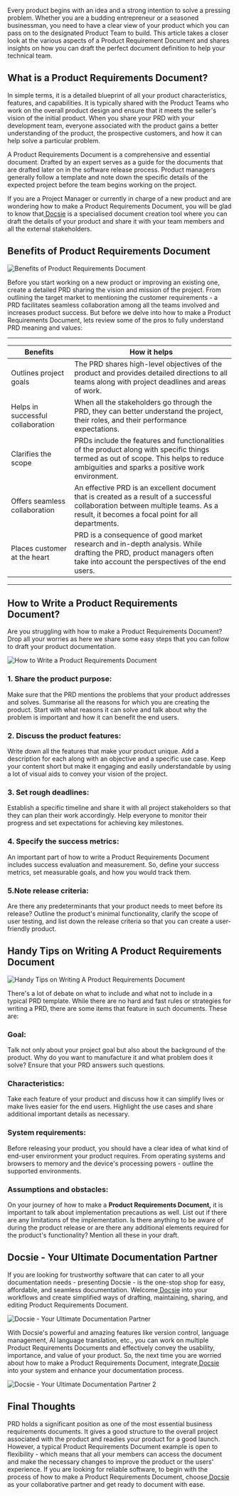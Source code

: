 Every product begins with an idea and a strong intention to solve a pressing problem. Whether you are a budding entrepreneur or a seasoned businessman, you need to have a clear view of your product which you can pass on to the designated Product Team to build. This article takes a closer look at the various aspects of a Product Requirement Document and shares insights on how you can draft the perfect document definition to help your technical team. 

## What is a Product Requirements Document?

In simple terms, it is a detailed blueprint of all your product characteristics, features, and capabilities. It is typically shared with the Product Teams who work on the overall product design and ensure that it meets the seller's vision of the initial product. When you share your PRD with your development team, everyone associated with the product gains a better understanding of the product, the prospective customers, and how it can help solve a particular problem.

A Product Requirements Document is a comprehensive and essential document. Drafted by an expert serves as a guide for the documents that are drafted later on in the software release process. Product managers generally follow a template and note down the specific details of the expected project before the team begins working on the project.

If you are a Project Manager or currently in charge of a new product and are wondering how to make a Product Requirements Document, you will be glad to know that[ ](https://www.docsie.io/discovery_call/)[Docsie](https://www.docsie.io/discovery_call/) is a specialised document creation tool where you can draft the details of your product and share it with your team members and all the external stakeholders. 

## Benefits of Product Requirements Document

![Benefits of Product Requirements Document](https://cdn.docsie.io/workspace_PfNzfGj3YfKKtTO4T/doc_QiqgSuNoJpspcExF3/file_w0x51VQJqlm6MGO4B/image4.png)

Before you start working on a new product or improving an existing one, create a detailed PRD sharing the vision and mission of the project. From outlining the target market to mentioning the customer requirements - a PRD facilitates seamless collaboration among all the teams involved and increases product success. But before we delve into how to make a Product Requirements Document, lets review some of the pros to fully understand PRD meaning and values:

** **

|Benefits|How it helps|
|-|-|
|Outlines project goals|The PRD shares high-level objectives of the product and provides detailed directions to all teams along with project deadlines and areas of work.|
|Helps in successful collaboration|When all the stakeholders go through the PRD, they can better understand the project, their roles, and their performance expectations.|
|Clarifies the scope|PRDs include the features and functionalities of the product along with specific things termed as out of scope. This helps to reduce ambiguities and sparks a positive work environment.|
|Offers seamless collaboration|An effective PRD is an excellent document that is created as a result of a successful collaboration between multiple teams. As a result, it becomes a focal point for all departments.|
|Places customer at the heart|PRD is a consequence of good market research and in-depth analysis. While drafting the PRD, product managers often take into account the perspectives of the end users.|
** **

## How to Write a Product Requirements Document?

Are you struggling with how to make a Product Requirements Document? Drop all your worries as here we share some easy steps that you can follow to draft your product documentation.

![How to Write a Product Requirements Document](https://cdn.docsie.io/workspace_PfNzfGj3YfKKtTO4T/doc_QiqgSuNoJpspcExF3/file_kA2rByOmXxWvbOet8/image5.png)

### 1. Share the product purpose:

Make sure that the PRD mentions the problems that your product addresses and solves. Summarise all the reasons for which you are creating the product. Start with what reasons it can solve and talk about why the problem is important and how it can benefit the end users.

### 2. Discuss the product features:

Write down all the features that make your product unique. Add a description for each along with an objective and a specific use case. Keep your content short but make it engaging and easily understandable by using a lot of visual aids to convey your vision of the project.

### 3. Set rough deadlines:

Establish a specific timeline and share it with all project stakeholders so that they can plan their work accordingly. Help everyone to monitor their progress and set expectations for achieving key milestones.

### 4. Specify the success metrics:

An important part of how to write a Product Requirements Document includes success evaluation and measurement. So, define your success metrics, set measurable goals, and how you would track them.

### 5.Note release criteria:

Are there any predeterminants that your product needs to meet before its release? Outline the product's minimal functionality, clarify the scope of user testing, and list down the release criteria so that you can create a user-friendly product. 

## Handy Tips on Writing A Product Requirements Document

![Handy Tips on Writing A Product Requirements Document](https://cdn.docsie.io/workspace_PfNzfGj3YfKKtTO4T/doc_QiqgSuNoJpspcExF3/file_8qxdhLqT5afunlR0R/image6.png)

There's a lot of debate on what to include and what not to include in a typical PRD template. While there are no hard and fast rules or strategies for writing a PRD, there are some items that feature in such documents. These are:

### Goal:

Talk not only about your project goal but also about the background of the product. Why do you want to manufacture it and what problem does it solve? Ensure that your PRD answers such questions.

### Characteristics:

Take each feature of your product and discuss how it can simplify lives or make lives easier for the end users. Highlight the use cases and share additional important details as necessary.

### System requirements:

Before releasing your product, you should have a clear idea of what kind of end-user environment your product requires. From operating systems and browsers to memory and the device's processing powers - outline the supported environments.

### Assumptions and obstacles:

On your journey of how to make a **Product Requirements Document,** it is important to talk about implementation precautions as well. List out if there are any limitations of the implementation. Is there anything to be aware of during the product release or are there any additional elements required for the product's functionality? Mention all these in your draft.

## Docsie - Your Ultimate Documentation Partner

If you are looking for trustworthy software that can cater to all your documentation needs - presenting Docsie - is the one-stop shop for easy, affordable, and seamless documentation. Welcome[ ](https://www.docsie.io/pricing/)[Docsie](https://www.docsie.io/pricing/) into your workflows and create simplified ways of drafting, maintaining, sharing, and editing Product Requirements Document.

![Docsie - Your Ultimate Documentation Partner](https://cdn.docsie.io/workspace_PfNzfGj3YfKKtTO4T/doc_QiqgSuNoJpspcExF3/file_joL0V459OFZbwg1kd/image1.png)

With Docsie's powerful and amazing features like version control, language management, AI language translation, etc., you can work on multiple Product Requirements Documents and effectively convey the usability, importance, and value of your product. So, the next time you are worried about how to make a Product Requirements Document, integrate[ ](https://help.docsie.io/)[Docsie](https://help.docsie.io/) into your system and enhance your documentation process. 

![Docsie - Your Ultimate Documentation Partner 2](https://cdn.docsie.io/workspace_PfNzfGj3YfKKtTO4T/doc_QiqgSuNoJpspcExF3/file_Tg8Lrd0bTCQFs302g/image3.png)

## Final Thoughts

PRD holds a significant position as one of the most essential business requirements documents. It gives a good structure to the overall project associated with the product and readies your product for a good launch. However, a typical Product Requirements Document example is open to flexibility - which means that all your members can access the document and make the necessary changes to improve the product or the users' experience. If you are looking for reliable software, to begin with the process of how to make a Product Requirements Document, choose[ ](https://app.docsie.io/login/#/)[Docsie](https://app.docsie.io/login/#/) as your collaborative partner and get ready to document with ease.